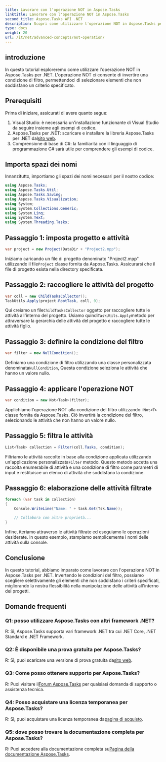 ```yaml
---
title: Lavorare con l'operazione NOT in Aspose.Tasks
linktitle: Lavorare con l'operazione NOT in Aspose.Tasks
second_title: Aspose.Tasks API .NET
description: Scopri come utilizzare l'operazione NOT in Aspose.Tasks per .NET per filtrare le attività in modo efficace. Migliora subito le tue capacità di gestione dei progetti.
type: docs
weight: 20
url: /it/net/advanced-concepts/not-operation/
---
```

## introduzione

In questo tutorial esploreremo come utilizzare l'operazione NOT in Aspose.Tasks per .NET. L'operazione NOT ci consente di invertire una condizione di filtro, permettendoci di selezionare elementi che non soddisfano un criterio specificato.

## Prerequisiti

Prima di iniziare, assicurati di avere quanto segue:

1. Visual Studio: è necessaria un'installazione funzionante di Visual Studio da seguire insieme agli esempi di codice.
2.  Aspose.Tasks per .NET: scaricare e installare la libreria Aspose.Tasks per .NET dal[sito web](https://releases.aspose.com/tasks/net/).
3. Comprensione di base di C#: la familiarità con il linguaggio di programmazione C# sarà utile per comprendere gli esempi di codice.

## Importa spazi dei nomi

Innanzitutto, importiamo gli spazi dei nomi necessari per il nostro codice:

```csharp
using Aspose.Tasks;
using Aspose.Tasks.Util;
using Aspose.Tasks.Saving;
using Aspose.Tasks.Visualization;
using System;
using System.Collections.Generic;
using System.Linq;
using System.Text;
using System.Threading.Tasks;
```

## Passaggio 1: imposta progetto e attività

```csharp
var project = new Project(DataDir + "Project2.mpp");
```

 Iniziamo caricando un file di progetto denominato "Project2.mpp" utilizzando il file`Project` classe fornita da Aspose.Tasks. Assicurarsi che il file di progetto esista nella directory specificata.

## Passaggio 2: raccogliere le attività del progetto

```csharp
var coll = new ChildTasksCollector();
TaskUtils.Apply(project.RootTask, coll, 0);
```

 Qui creiamo un file`ChildTasksCollector` oggetto per raccogliere tutte le attività all'interno del progetto. Usiamo quindi`TaskUtils.Apply`metodo per attraversare la gerarchia delle attività del progetto e raccogliere tutte le attività figlio.

## Passaggio 3: definire la condizione del filtro

```csharp
var filter = new NullCondition();
```

 Definiamo una condizione di filtro utilizzando una classe personalizzata denominata`NullCondition`, Questa condizione seleziona le attività che hanno un valore nullo.

## Passaggio 4: applicare l'operazione NOT

```csharp
var condition = new Not<Task>(filter);
```

 Applichiamo l'operazione NOT alla condizione del filtro utilizzando il`Not<T>` classe fornita da Aspose.Tasks. Ciò invertirà la condizione del filtro, selezionando le attività che non hanno un valore nullo.

## Passaggio 5: filtra le attività

```csharp
List<Task> collection = Filter(coll.Tasks, condition);
```

 Filtriamo le attività raccolte in base alla condizione applicata utilizzando un'applicazione personalizzata`Filter` metodo. Questo metodo accetta una raccolta enumerabile di attività e una condizione di filtro come parametri di input e restituisce un elenco di attività che soddisfano la condizione.

## Passaggio 6: elaborazione delle attività filtrate

```csharp
foreach (var task in collection)
{
    Console.WriteLine("Name: " + task.Get(Tsk.Name));

    // Collabora con altre proprietà...
}
```

Infine, iteriamo attraverso le attività filtrate ed eseguiamo le operazioni desiderate. In questo esempio, stampiamo semplicemente i nomi delle attività sulla console.

## Conclusione

In questo tutorial, abbiamo imparato come lavorare con l'operazione NOT in Aspose.Tasks per .NET. Invertendo le condizioni del filtro, possiamo scegliere selettivamente gli elementi che non soddisfano i criteri specificati, migliorando la nostra flessibilità nella manipolazione delle attività all'interno dei progetti.

## Domande frequenti

### Q1: posso utilizzare Aspose.Tasks con altri framework .NET?

R: Sì, Aspose.Tasks supporta vari framework .NET tra cui .NET Core, .NET Standard e .NET Framework.

### Q2: È disponibile una prova gratuita per Aspose.Tasks?

 R: Sì, puoi scaricare una versione di prova gratuita da[sito web](https://releases.aspose.com/).

### Q3: Come posso ottenere supporto per Aspose.Tasks?

 R: Puoi visitare il[Forum Aspose.Tasks](https://forum.aspose.com/c/tasks/15) per qualsiasi domanda di supporto o assistenza tecnica.

### Q4: Posso acquistare una licenza temporanea per Aspose.Tasks?

 R: Sì, puoi acquistare una licenza temporanea da[pagina di acquisto](https://purchase.aspose.com/temporary-license/).

### Q5: dove posso trovare la documentazione completa per Aspose.Tasks?

 R: Puoi accedere alla documentazione completa su[Pagina della documentazione Aspose.Tasks](https://reference.aspose.com/tasks/net/).